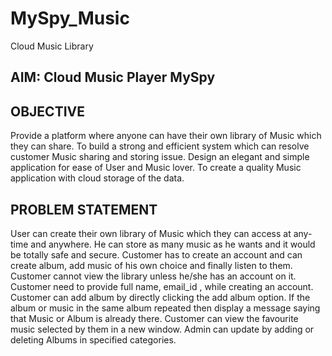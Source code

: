 # MySpy_Music
Cloud Music Library
## AIM: Cloud  Music Player  MySpy 
 
## OBJECTIVE 
Provide a platform where anyone can have their own library of Music which they can share. 
To build a strong and efficient system which can resolve customer Music sharing and storing issue. 
Design an elegant and simple application for ease of User and Music lover. 
To create a quality Music application with cloud storage of the data. 
 
## PROBLEM STATEMENT 
User can create their own library of Music which they can access at any-time and anywhere. He can store as many music as he wants and it would be totally safe and secure. Customer has to create an account and can create album, add music of his own choice and finally listen to them. Customer cannot view the library unless he/she has an account  on it. Customer need to provide full name, email_id , while creating an account. Customer can add album  by directly clicking the add album option. If the album or music in the same album repeated then display a message saying that Music or Album is already there. Customer can view the favourite music selected by them in a new window. Admin can update by adding or deleting Albums in specified categories. 
